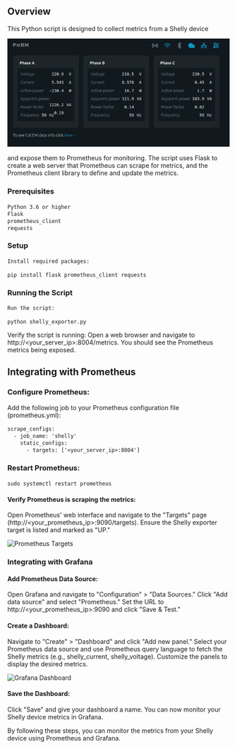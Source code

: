 ## Overview

This Python script is designed to collect metrics from a Shelly  device

![Shelly Device](pics/shelly.png)

and expose them to Prometheus for monitoring. 
The script uses Flask to create a web server that Prometheus can scrape for metrics, and the Prometheus client library to define and update the metrics.

### Prerequisites

    Python 3.6 or higher
    Flask
    prometheus_client
    requests

### Setup

    Install required packages:

    
```pip install flask prometheus_client requests```

### Running the Script

    Run the script:

```python shelly_exporter.py```

Verify the script is running:
Open a web browser and navigate to http://<your_server_ip>:8004/metrics. You should see the Prometheus metrics being exposed.


## Integrating with Prometheus

### Configure Prometheus:
Add the following job to your Prometheus configuration file (prometheus.yml):
```
scrape_configs:
  - job_name: 'shelly'
    static_configs:
      - targets: ['<your_server_ip>:8004']
```
### Restart Prometheus:

```sudo systemctl restart prometheus```

#### Verify Prometheus is scraping the metrics:
Open Prometheus' web interface and navigate to the "Targets" page (http://<your_prometheus_ip>:9090/targets). 
Ensure the Shelly exporter target is listed and marked as "UP."


![Prometheus Targets](pics/prom.png)


### Integrating with Grafana

#### Add Prometheus Data Source:
Open Grafana and navigate to "Configuration" > "Data Sources."
Click "Add data source" and select "Prometheus."
Set the URL to http://<your_prometheus_ip>:9090 and click "Save & Test."

#### Create a Dashboard:
Navigate to "Create" > "Dashboard" and click "Add new panel."
Select your Prometheus data source and use Prometheus query language to fetch the Shelly metrics (e.g., shelly_current, shelly_voltage).
Customize the panels to display the desired metrics.

![Grafana Dashboard](pics/grafana.png)


#### Save the Dashboard:
Click "Save" and give your dashboard a name.
You can now monitor your Shelly device metrics in Grafana.

By following these steps, you can monitor the metrics from your Shelly device using Prometheus and Grafana.



